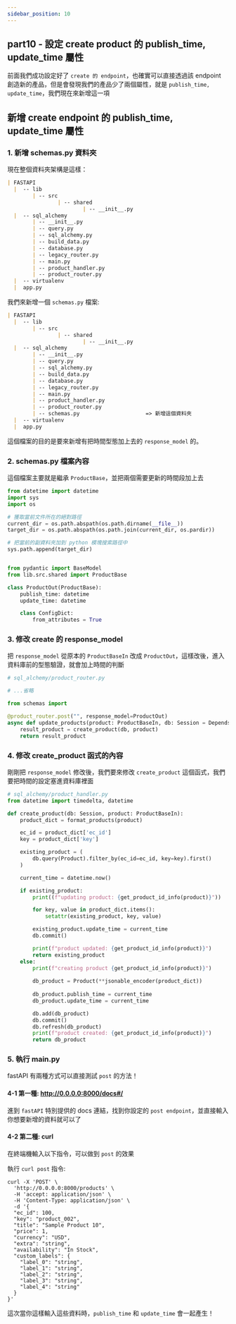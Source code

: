 ```yaml
---
sidebar_position: 10
---
```


## part10 - 設定 create product 的 publish_time, update_time 屬性

前面我們成功設定好了 `create 的 endpoint`，也確實可以直接透過該 endpoint 創造新的產品，但是會發現我們的產品少了兩個屬性，就是 `publish_time, update_time`，我們現在來新增這一項


## 新增 create endpoint 的 publish_time, update_time 屬性


### 1. 新增 schemas.py 資料夾

現在整個資料夾架構是這樣：

```md
| FASTAPI
  |  -- lib
        | -- src
                | -- shared
                        | -- __init__.py    
  |  -- sql_alchemy
        | -- __init__.py  
        | -- query.py
        | -- sql_alchemy.py
        | -- build_data.py
        | -- database.py
        | -- legacy_router.py
        | -- main.py         
        | -- product_handler.py
        | -- product_router.py
  |  -- virtualenv
  |  app.py
```


我們來新增一個 `schemas.py` 檔案:

```md
| FASTAPI
  |  -- lib
        | -- src
                | -- shared
                        | -- __init__.py    
  |  -- sql_alchemy
        | -- __init__.py  
        | -- query.py
        | -- sql_alchemy.py
        | -- build_data.py
        | -- database.py
        | -- legacy_router.py
        | -- main.py         
        | -- product_handler.py
        | -- product_router.py
        | -- schemas.py                     => 新增這個資料夾        
  |  -- virtualenv
  |  app.py
```

這個檔案的目的是要來新增有把時間型態加上去的 `response_model` 的。


### 2. schemas.py 檔案內容

這個檔案主要就是繼承 `ProductBase`，並把兩個需要更新的時間段加上去

```py
from datetime import datetime
import sys
import os

# 獲取當前文件所在的絕對路徑
current_dir = os.path.abspath(os.path.dirname(__file__))                    # /Users/yee0526/Desktop/python/fastAPI/sql_alchemy
target_dir = os.path.abspath(os.path.join(current_dir, os.pardir))          # /Users/yee0526/Desktop/python/fastAPI

# 把當前的副資料夾加到 python 模塊搜索路徑中
sys.path.append(target_dir)


from pydantic import BaseModel
from lib.src.shared import ProductBase

class ProductOut(ProductBase):
    publish_time: datetime
    update_time: datetime

    class ConfigDict:
        from_attributes = True
```





### 3. 修改 create 的 response_model

把 `response_model` 從原本的 `ProductBaseIn` 改成 `ProductOut`，這樣改後，進入資料庫前的型態驗證，就會加上時間的判斷
```py
# sql_alchemy/product_router.py

# ...省略

from schemas import 

@product_router.post("", response_model=ProductOut)
async def update_products(product: ProductBaseIn, db: Session = Depends(get_db)):
    result_product = create_product(db, product)
    return result_product
```

### 4. 修改 create_product 函式的內容

剛剛把 `response_model` 修改後，我們要來修改 `create_product` 這個函式，我們要把時間的設定塞進資料庫裡面

```py
# sql_alchemy/product_handler.py
from datetime import timedelta, datetime

def create_product(db: Session, product: ProductBaseIn):    
    product_dict = format_products(product)

    ec_id = product_dict['ec_id']
    key = product_dict['key']

    existing_product = (
        db.query(Product).filter_by(ec_id=ec_id, key=key).first()
    )

    current_time = datetime.now()                                       # => 加這行

    if existing_product:
        print((f"updating product: {get_product_id_info(product)}"))

        for key, value in product_dict.items():
            setattr(existing_product, key, value)

        existing_product.update_time = current_time                     # => 加這行
        db.commit()

        print(f"product updated: {get_product_id_info(product)}")
        return existing_product
    else:
        print(f"creating product {get_product_id_info(product)}")
        
        db_product = Product(**jsonable_encoder(product_dict))
        
        db_product.publish_time = current_time                          # => 加這行
        db_product.update_time = current_time                           # => 加這行

        db.add(db_product)
        db.commit()
        db.refresh(db_product)
        print(f"product created: {get_product_id_info(product)}")
        return db_product

```




### 5. 執行 main.py 

fastAPI 有兩種方式可以直接測試 `post` 的方法！

#### 4-1 第一種: http://0.0.0.0:8000/docs#/

進到 `fastAPI` 特別提供的 docs 連結，找到你設定的 `post endpoint`，並直接輸入你想要新增的資料就可以了

#### 4-2 第二種: curl

在終端機輸入以下指令，可以做到 `post` 的效果

執行 `curl post` 指令:  
```shell
curl -X 'POST' \
  'http://0.0.0.0:8000/products' \
  -H 'accept: application/json' \
  -H 'Content-Type: application/json' \
  -d '{
  "ec_id": 100,
  "key": "product_002",
  "title": "Sample Product 10",
  "price": 1,
  "currency": "USD",
  "extra": "string",
  "availability": "In Stock",
  "custom_labels": {
    "label_0": "string",
    "label_1": "string",
    "label_2": "string",
    "label_3": "string",
    "label_4": "string"
  }
}'
```
     
     
這次當你這樣輸入這些資料時，`publish_time` 和 `update_time` 會一起產生！
